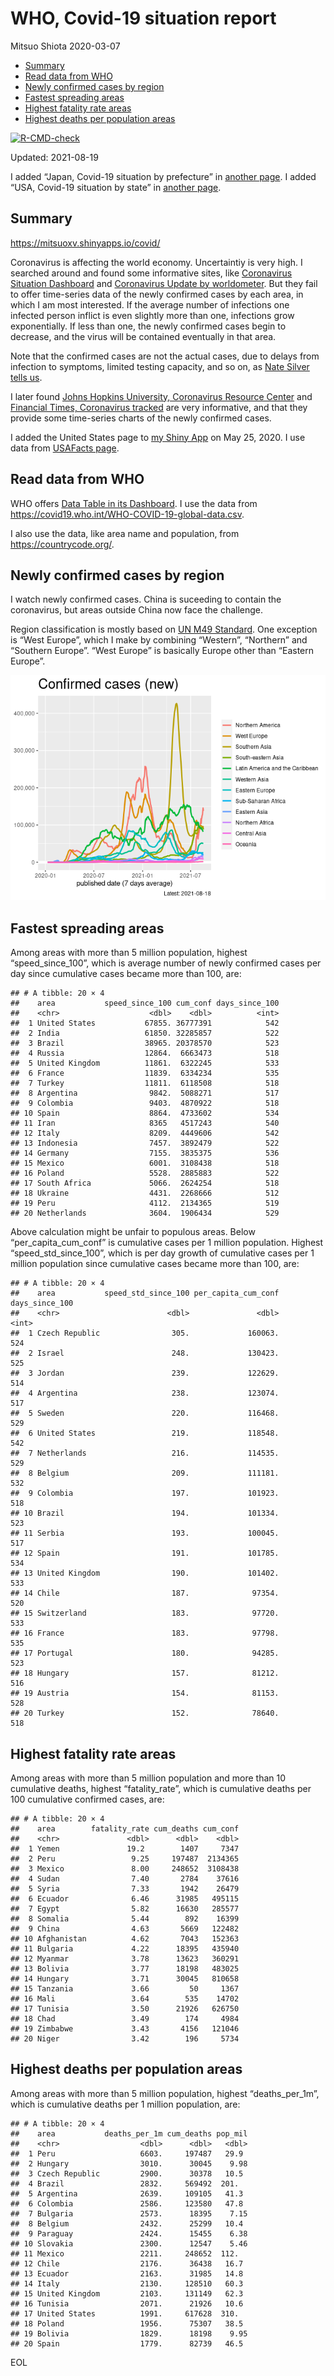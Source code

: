 WHO, Covid-19 situation report
================
Mitsuo Shiota
2020-03-07

-   [Summary](#summary)
-   [Read data from WHO](#read-data-from-who)
-   [Newly confirmed cases by region](#newly-confirmed-cases-by-region)
-   [Fastest spreading areas](#fastest-spreading-areas)
-   [Highest fatality rate areas](#highest-fatality-rate-areas)
-   [Highest deaths per population
    areas](#highest-deaths-per-population-areas)

<!-- badges: start -->

[![R-CMD-check](https://github.com/mitsuoxv/covid/workflows/R-CMD-check/badge.svg)](https://github.com/mitsuoxv/covid/actions)
<!-- badges: end -->

Updated: 2021-08-19

I added “Japan, Covid-19 situation by prefecture” in [another
page](Japan.md). I added “USA, Covid-19 situation by state” in [another
page](USA.md).

## Summary

<https://mitsuoxv.shinyapps.io/covid/>

Coronavirus is affecting the world economy. Uncertaintiy is very high. I
searched around and found some informative sites, like [Coronavirus
Situation
Dashboard](https://who.maps.arcgis.com/apps/opsdashboard/index.html#/c88e37cfc43b4ed3baf977d77e4a0667)
and [Coronavirus Update by
worldometer](https://www.worldometers.info/coronavirus/). But they fail
to offer time-series data of the newly confirmed cases by each area, in
which I am most interested. If the average number of infections one
infected person inflict is even slightly more than one, infections grow
exponentially. If less than one, the newly confirmed cases begin to
decrease, and the virus will be contained eventually in that area.

Note that the confirmed cases are not the actual cases, due to delays
from infection to symptoms, limited testing capacity, and so on, as
[Nate Silver tells
us](https://fivethirtyeight.com/features/coronavirus-case-counts-are-meaningless/).

I later found [Johns Hopkins University, Coronavirus Resource
Center](https://coronavirus.jhu.edu/) and [Financial Times, Coronavirus
tracked](https://www.ft.com/content/a26fbf7e-48f8-11ea-aeb3-955839e06441)
are very informative, and that they provide some time-series charts of
the newly confirmed cases.

I added the United States page to [my Shiny
App](https://mitsuoxv.shinyapps.io/covid/) on May 25, 2020. I use data
from [USAFacts
page](https://usafacts.org/visualizations/coronavirus-covid-19-spread-map/).

## Read data from WHO

WHO offers [Data Table in its Dashboard](https://covid19.who.int/table).
I use the data from
<https://covid19.who.int/WHO-COVID-19-global-data.csv>.

I also use the data, like area name and population, from
<https://countrycode.org/>.

## Newly confirmed cases by region

I watch newly confirmed cases. China is suceeding to contain the
coronavirus, but areas outside China now face the challenge.

Region classification is mostly based on [UN M49
Standard](https://unstats.un.org/unsd/methodology/m49/). One exception
is “West Europe”, which I make by combining “Western”, “Northern” and
“Southern Europe”. “West Europe” is basically Europe other than “Eastern
Europe”.

![](README_files/figure-gfm/chart-1.png)<!-- -->

## Fastest spreading areas

Among areas with more than 5 million population, highest
“speed\_since\_100”, which is average number of newly confirmed cases
per day since cumulative cases became more than 100, are:

    ## # A tibble: 20 × 4
    ##    area           speed_since_100 cum_conf days_since_100
    ##    <chr>                    <dbl>    <dbl>          <int>
    ##  1 United States           67855. 36777391            542
    ##  2 India                   61850. 32285857            522
    ##  3 Brazil                  38965. 20378570            523
    ##  4 Russia                  12864.  6663473            518
    ##  5 United Kingdom          11861.  6322245            533
    ##  6 France                  11839.  6334234            535
    ##  7 Turkey                  11811.  6118508            518
    ##  8 Argentina                9842.  5088271            517
    ##  9 Colombia                 9403.  4870922            518
    ## 10 Spain                    8864.  4733602            534
    ## 11 Iran                     8365   4517243            540
    ## 12 Italy                    8209.  4449606            542
    ## 13 Indonesia                7457.  3892479            522
    ## 14 Germany                  7155.  3835375            536
    ## 15 Mexico                   6001.  3108438            518
    ## 16 Poland                   5528.  2885883            522
    ## 17 South Africa             5066.  2624254            518
    ## 18 Ukraine                  4431.  2268666            512
    ## 19 Peru                     4112.  2134365            519
    ## 20 Netherlands              3604.  1906434            529

Above calculation might be unfair to populous areas. Below
“per\_capita\_cum\_conf” is cumulative cases per 1 million population.
Highest “speed\_std\_since\_100”, which is per day growth of cumulative
cases per 1 million population since cumulative cases became more than
100, are:

    ## # A tibble: 20 × 4
    ##    area           speed_std_since_100 per_capita_cum_conf days_since_100
    ##    <chr>                        <dbl>               <dbl>          <int>
    ##  1 Czech Republic                305.             160063.            524
    ##  2 Israel                        248.             130423.            525
    ##  3 Jordan                        239.             122629.            514
    ##  4 Argentina                     238.             123074.            517
    ##  5 Sweden                        220.             116468.            529
    ##  6 United States                 219.             118548.            542
    ##  7 Netherlands                   216.             114535.            529
    ##  8 Belgium                       209.             111181.            532
    ##  9 Colombia                      197.             101923.            518
    ## 10 Brazil                        194.             101334.            523
    ## 11 Serbia                        193.             100045.            517
    ## 12 Spain                         191.             101785.            534
    ## 13 United Kingdom                190.             101402.            533
    ## 14 Chile                         187.              97354.            520
    ## 15 Switzerland                   183.              97720.            533
    ## 16 France                        183.              97798.            535
    ## 17 Portugal                      180.              94285.            523
    ## 18 Hungary                       157.              81212.            516
    ## 19 Austria                       154.              81153.            528
    ## 20 Turkey                        152.              78640.            518

## Highest fatality rate areas

Among areas with more than 5 million population and more than 10
cumulative deaths, highest “fatality\_rate”, which is cumulative deaths
per 100 cumulative confirmed cases, are:

    ## # A tibble: 20 × 4
    ##    area        fatality_rate cum_deaths cum_conf
    ##    <chr>               <dbl>      <dbl>    <dbl>
    ##  1 Yemen               19.2        1407     7347
    ##  2 Peru                 9.25     197487  2134365
    ##  3 Mexico               8.00     248652  3108438
    ##  4 Sudan                7.40       2784    37616
    ##  5 Syria                7.33       1942    26479
    ##  6 Ecuador              6.46      31985   495115
    ##  7 Egypt                5.82      16630   285577
    ##  8 Somalia              5.44        892    16399
    ##  9 China                4.63       5669   122482
    ## 10 Afghanistan          4.62       7043   152363
    ## 11 Bulgaria             4.22      18395   435940
    ## 12 Myanmar              3.78      13623   360291
    ## 13 Bolivia              3.77      18198   483025
    ## 14 Hungary              3.71      30045   810658
    ## 15 Tanzania             3.66         50     1367
    ## 16 Mali                 3.64        535    14702
    ## 17 Tunisia              3.50      21926   626750
    ## 18 Chad                 3.49        174     4984
    ## 19 Zimbabwe             3.43       4156   121046
    ## 20 Niger                3.42        196     5734

## Highest deaths per population areas

Among areas with more than 5 million population, highest
“deaths\_per\_1m”, which is cumulative deaths per 1 million population,
are:

    ## # A tibble: 20 × 4
    ##    area           deaths_per_1m cum_deaths pop_mil
    ##    <chr>                  <dbl>      <dbl>   <dbl>
    ##  1 Peru                   6603.     197487   29.9 
    ##  2 Hungary                3010.      30045    9.98
    ##  3 Czech Republic         2900.      30378   10.5 
    ##  4 Brazil                 2832.     569492  201.  
    ##  5 Argentina              2639.     109105   41.3 
    ##  6 Colombia               2586.     123580   47.8 
    ##  7 Bulgaria               2573.      18395    7.15
    ##  8 Belgium                2432.      25299   10.4 
    ##  9 Paraguay               2424.      15455    6.38
    ## 10 Slovakia               2300.      12547    5.46
    ## 11 Mexico                 2211.     248652  112.  
    ## 12 Chile                  2176.      36438   16.7 
    ## 13 Ecuador                2163.      31985   14.8 
    ## 14 Italy                  2130.     128510   60.3 
    ## 15 United Kingdom         2103.     131149   62.3 
    ## 16 Tunisia                2071.      21926   10.6 
    ## 17 United States          1991.     617628  310.  
    ## 18 Poland                 1956.      75307   38.5 
    ## 19 Bolivia                1829.      18198    9.95
    ## 20 Spain                  1779.      82739   46.5

EOL
